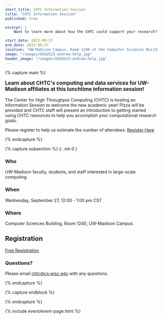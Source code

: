 ```yaml
---
short_title: CHTC Information Session
title: "CHTC Information Session"
published: true

excerpt: |
    Want to learn more about how the CHTC could support your research? Come to an information session (with pizza!) on September 27. 

start_date: 2023-09-27
end_date: 2023-09-27
location: "UW-Madison Campus, Room 1240 of the Computer Sciences Building"
image: "/images/OSGUS23-andrew-help.jpg"
header_image: "/images/OSGUS23-andrew-help.jpg"
---
```


{% capture main %}

<p style="font-size: larger; font-weight: bold;">Learn about CHTC's computing 
and data services for UW-Madison affiliates at this lunchtime information session!</p>

The Center for High Throughput Computing (CHTC) is hosting an Information Session to welcome the new academic year! Pizza will be provided and CHTC staff will present an introduction to getting started using CHTC resources to help you accomplish your computational research goals. 

Please register to help us estimate the number of 
attendees: [Register Here](https://uwmadison.co1.qualtrics.com/jfe/form/SV_2uynNfv0tMatfFQ)


{% endcapture %}


{% capture subsection %}
{: .mt-0 }

### Who

UW-Madison faculty, students, and staff interested in large-scale computing. 

### When

Wednesday, September 27, 12:00 - 1:00 pm CST

### Where

Computer Sciences Building, Room 1240, UW-Madison Campus

## Registration

[Free Registration](https://uwmadison.co1.qualtrics.com/jfe/form/SV_2uynNfv0tMatfFQ)

### Questions?

Please email <chtc@cs.wisc.edu> with any questions.

{% endcapture %}

{% capture endblock %}


{% endcapture %}

{% include event/event-page.html %}
